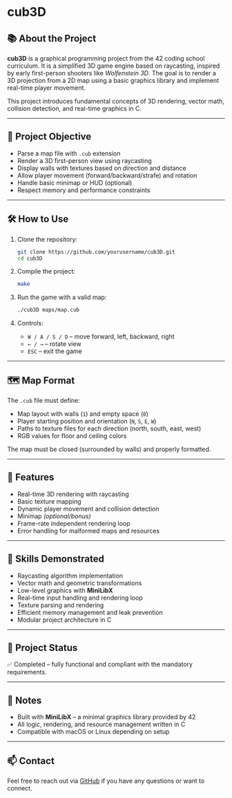 # cub3D

## 📚 About the Project

**cub3D** is a graphical programming project from the 42 coding school curriculum. It is a simplified 3D game engine based on raycasting, inspired by early first-person shooters like *Wolfenstein 3D*. The goal is to render a 3D projection from a 2D map using a basic graphics library and implement real-time player movement.

This project introduces fundamental concepts of 3D rendering, vector math, collision detection, and real-time graphics in C.

---

## 🧩 Project Objective

- Parse a map file with `.cub` extension
- Render a 3D first-person view using raycasting
- Display walls with textures based on direction and distance
- Allow player movement (forward/backward/strafe) and rotation
- Handle basic minimap or HUD (optional)
- Respect memory and performance constraints

---

## 🛠️ How to Use

1. Clone the repository:
   ```bash
   git clone https://github.com/yourusername/cub3D.git
   cd cub3D
   ```

2. Compile the project:
   ```bash
   make
   ```

3. Run the game with a valid map:
   ```bash
   ./cub3D maps/map.cub
   ```

4. Controls:
   - `W / A / S / D` – move forward, left, backward, right
   - `← / →` – rotate view
   - `ESC` – exit the game

---

## 🗺️ Map Format

The `.cub` file must define:

- Map layout with walls (`1`) and empty space (`0`)
- Player starting position and orientation (`N`, `S`, `E`, `W`)
- Paths to texture files for each direction (north, south, east, west)
- RGB values for floor and ceiling colors

The map must be closed (surrounded by walls) and properly formatted.

---

## 🎨 Features

- Real-time 3D rendering with raycasting
- Basic texture mapping
- Dynamic player movement and collision detection
- Minimap *(optional/bonus)*
- Frame-rate independent rendering loop
- Error handling for malformed maps and resources

---

## 🧠 Skills Demonstrated

- Raycasting algorithm implementation  
- Vector math and geometric transformations  
- Low-level graphics with **MiniLibX**  
- Real-time input handling and rendering loop  
- Texture parsing and rendering  
- Efficient memory management and leak prevention  
- Modular project architecture in C

---

## 📁 Project Status

✅ Completed – fully functional and compliant with the mandatory requirements.  

---

## 📌 Notes

- Built with **MiniLibX** – a minimal graphics library provided by 42  
- All logic, rendering, and resource management written in C  
- Compatible with macOS or Linux depending on setup

---

## 📫 Contact

Feel free to reach out via [GitHub](https://github.com/Nicolike20) if you have any questions or want to connect.
